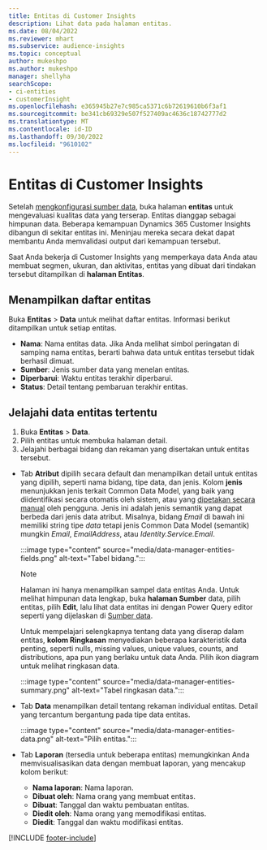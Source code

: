 ```yaml
---
title: Entitas di Customer Insights
description: Lihat data pada halaman entitas.
ms.date: 08/04/2022
ms.reviewer: mhart
ms.subservice: audience-insights
ms.topic: conceptual
author: mukeshpo
ms.author: mukeshpo
manager: shellyha
searchScope:
- ci-entities
- customerInsight
ms.openlocfilehash: e365945b27e7c985ca5371c6b72619610b6f3af1
ms.sourcegitcommit: be341cb69329e507f527409ac4636c18742777d2
ms.translationtype: MT
ms.contentlocale: id-ID
ms.lasthandoff: 09/30/2022
ms.locfileid: "9610102"
---
```

# <a name="entities-in-customer-insights"></a>Entitas di Customer Insights

Setelah [mengkonfigurasi sumber data](data-sources.md), buka halaman **entitas** untuk mengevaluasi kualitas data yang terserap. Entitas dianggap sebagai himpunan data. Beberapa kemampuan Dynamics 365 Customer Insights dibangun di sekitar entitas ini. Meninjau mereka secara dekat dapat membantu Anda memvalidasi output dari kemampuan tersebut.

Saat Anda bekerja di Customer Insights yang memperkaya data Anda atau membuat segmen, ukuran, dan aktivitas, entitas yang dibuat dari tindakan tersebut ditampilkan di **halaman Entitas**.

## <a name="view-a-list-of-entities"></a>Menampilkan daftar entitas

Buka **Entitas** > **Data** untuk melihat daftar entitas. Informasi berikut ditampilkan untuk setiap entitas.

- **Nama**: Nama entitas data. Jika Anda melihat simbol peringatan di samping nama entitas, berarti bahwa data untuk entitas tersebut tidak berhasil dimuat.
- **Sumber**: Jenis sumber data yang menelan entitas.
- **Diperbarui**: Waktu entitas terakhir diperbarui.
- **Status**: Detail tentang pembaruan terakhir entitas.

## <a name="explore-a-specific-entitys-data"></a>Jelajahi data entitas tertentu

1. Buka **Entitas** > **Data**.
1. Pilih entitas untuk membuka halaman detail.  
1. Jelajahi berbagai bidang dan rekaman yang disertakan untuk entitas tersebut.

- Tab **Atribut** dipilih secara default dan menampilkan detail untuk entitas yang dipilih, seperti nama bidang, tipe data, dan jenis. Kolom **jenis** menunjukkan jenis terkait Common Data Model, yang baik yang diidentifikasi secara otomatis oleh sistem, atau yang [dipetakan secara manual](map-entities.md) oleh pengguna. Jenis ini adalah jenis semantik yang dapat berbeda dari jenis data atribut. Misalnya, bidang *Email* di bawah ini memiliki string tipe *data* tetapi jenis Common Data Model (semantik) mungkin *Email*, *EmailAddress*, atau *Identity.Service.Email*.

   :::image type="content" source="media/data-manager-entities-fields.png" alt-text="Tabel bidang.":::

   > [!NOTE]
   > Halaman ini hanya menampilkan sampel data entitas Anda. Untuk melihat himpunan data lengkap, buka **halaman Sumber** data, pilih entitas, pilih **Edit**, lalu lihat data entitas ini dengan Power Query editor seperti yang dijelaskan di [Sumber data](data-sources.md).

   Untuk mempelajari selengkapnya tentang data yang diserap dalam entitas, **kolom Ringkasan** menyediakan beberapa karakteristik data penting, seperti nulls, missing values, unique values, counts, and distributions, apa pun yang berlaku untuk data Anda. Pilih ikon diagram untuk melihat ringkasan data.

   :::image type="content" source="media/data-manager-entities-summary.png" alt-text="Tabel ringkasan data.":::

- Tab **Data** menampilkan detail tentang rekaman individual entitas. Detail yang tercantum bergantung pada tipe data entitas.

   :::image type="content" source="media/data-manager-entities-data.png" alt-text="Pilih entitas.":::

- Tab **Laporan** (tersedia untuk beberapa entitas) memungkinkan Anda memvisualisasikan data dengan membuat laporan, yang mencakup kolom berikut:

  - **Nama laporan**: Nama laporan.
  - **Dibuat oleh**: Nama orang yang membuat entitas.
  - **Dibuat**: Tanggal dan waktu pembuatan entitas.
  - **Diedit oleh**: Nama orang yang memodifikasi entitas.
  - **Diedit**: Tanggal dan waktu modifikasi entitas.

[!INCLUDE [footer-include](includes/footer-banner.md)]
